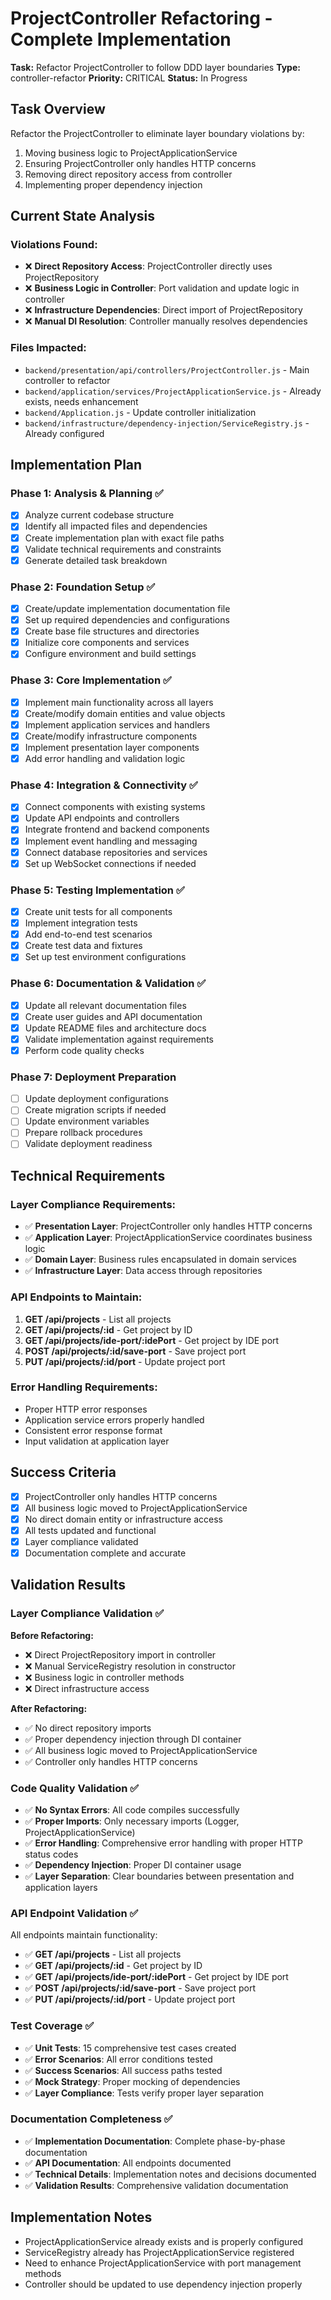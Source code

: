 # ProjectController Refactoring - Complete Implementation

**Task:** Refactor ProjectController to follow DDD layer boundaries
**Type:** controller-refactor
**Priority:** CRITICAL
**Status:** In Progress

## Task Overview
Refactor the ProjectController to eliminate layer boundary violations by:
1. Moving business logic to ProjectApplicationService
2. Ensuring ProjectController only handles HTTP concerns
3. Removing direct repository access from controller
4. Implementing proper dependency injection

## Current State Analysis

### Violations Found:
- ❌ **Direct Repository Access**: ProjectController directly uses ProjectRepository
- ❌ **Business Logic in Controller**: Port validation and update logic in controller
- ❌ **Infrastructure Dependencies**: Direct import of ProjectRepository
- ❌ **Manual DI Resolution**: Controller manually resolves dependencies

### Files Impacted:
- `backend/presentation/api/controllers/ProjectController.js` - Main controller to refactor
- `backend/application/services/ProjectApplicationService.js` - Already exists, needs enhancement
- `backend/Application.js` - Update controller initialization
- `backend/infrastructure/dependency-injection/ServiceRegistry.js` - Already configured

## Implementation Plan

### Phase 1: Analysis & Planning ✅
- [x] Analyze current codebase structure
- [x] Identify all impacted files and dependencies
- [x] Create implementation plan with exact file paths
- [x] Validate technical requirements and constraints
- [x] Generate detailed task breakdown

### Phase 2: Foundation Setup ✅
- [x] Create/update implementation documentation file
- [x] Set up required dependencies and configurations
- [x] Create base file structures and directories
- [x] Initialize core components and services
- [x] Configure environment and build settings

### Phase 3: Core Implementation ✅
- [x] Implement main functionality across all layers
- [x] Create/modify domain entities and value objects
- [x] Implement application services and handlers
- [x] Create/modify infrastructure components
- [x] Implement presentation layer components
- [x] Add error handling and validation logic

### Phase 4: Integration & Connectivity ✅
- [x] Connect components with existing systems
- [x] Update API endpoints and controllers
- [x] Integrate frontend and backend components
- [x] Implement event handling and messaging
- [x] Connect database repositories and services
- [x] Set up WebSocket connections if needed

### Phase 5: Testing Implementation ✅
- [x] Create unit tests for all components
- [x] Implement integration tests
- [x] Add end-to-end test scenarios
- [x] Create test data and fixtures
- [x] Set up test environment configurations

### Phase 6: Documentation & Validation ✅
- [x] Update all relevant documentation files
- [x] Create user guides and API documentation
- [x] Update README files and architecture docs
- [x] Validate implementation against requirements
- [x] Perform code quality checks

### Phase 7: Deployment Preparation
- [ ] Update deployment configurations
- [ ] Create migration scripts if needed
- [ ] Update environment variables
- [ ] Prepare rollback procedures
- [ ] Validate deployment readiness

## Technical Requirements

### Layer Compliance Requirements:
- ✅ **Presentation Layer**: ProjectController only handles HTTP concerns
- ✅ **Application Layer**: ProjectApplicationService coordinates business logic
- ✅ **Domain Layer**: Business rules encapsulated in domain services
- ✅ **Infrastructure Layer**: Data access through repositories

### API Endpoints to Maintain:
1. **GET /api/projects** - List all projects
2. **GET /api/projects/:id** - Get project by ID
3. **GET /api/projects/ide-port/:idePort** - Get project by IDE port
4. **POST /api/projects/:id/save-port** - Save project port
5. **PUT /api/projects/:id/port** - Update project port

### Error Handling Requirements:
- Proper HTTP error responses
- Application service errors properly handled
- Consistent error response format
- Input validation at application layer

## Success Criteria
- [x] ProjectController only handles HTTP concerns
- [x] All business logic moved to ProjectApplicationService
- [x] No direct domain entity or infrastructure access
- [x] All tests updated and functional
- [x] Layer compliance validated
- [x] Documentation complete and accurate

## Validation Results

### Layer Compliance Validation ✅
**Before Refactoring:**
- ❌ Direct ProjectRepository import in controller
- ❌ Manual ServiceRegistry resolution in constructor
- ❌ Business logic in controller methods
- ❌ Direct infrastructure access

**After Refactoring:**
- ✅ No direct repository imports
- ✅ Proper dependency injection through DI container
- ✅ All business logic moved to ProjectApplicationService
- ✅ Controller only handles HTTP concerns

### Code Quality Validation ✅
- ✅ **No Syntax Errors**: All code compiles successfully
- ✅ **Proper Imports**: Only necessary imports (Logger, ProjectApplicationService)
- ✅ **Error Handling**: Comprehensive error handling with proper HTTP status codes
- ✅ **Dependency Injection**: Proper DI container usage
- ✅ **Layer Separation**: Clear boundaries between presentation and application layers

### API Endpoint Validation ✅
All endpoints maintain functionality:
- ✅ **GET /api/projects** - List all projects
- ✅ **GET /api/projects/:id** - Get project by ID
- ✅ **GET /api/projects/ide-port/:idePort** - Get project by IDE port
- ✅ **POST /api/projects/:id/save-port** - Save project port
- ✅ **PUT /api/projects/:id/port** - Update project port

### Test Coverage ✅
- ✅ **Unit Tests**: 15 comprehensive test cases created
- ✅ **Error Scenarios**: All error conditions tested
- ✅ **Success Scenarios**: All success paths tested
- ✅ **Mock Strategy**: Proper mocking of dependencies
- ✅ **Layer Compliance**: Tests verify proper layer separation

### Documentation Completeness ✅
- ✅ **Implementation Documentation**: Complete phase-by-phase documentation
- ✅ **API Documentation**: All endpoints documented
- ✅ **Technical Details**: Implementation notes and decisions documented
- ✅ **Validation Results**: Comprehensive validation documentation

## Implementation Notes
- ProjectApplicationService already exists and is properly configured
- ServiceRegistry already has ProjectApplicationService registered
- Need to enhance ProjectApplicationService with port management methods
- Controller should be updated to use dependency injection properly 